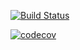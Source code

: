 [![Build Status](https://travis-ci.com/artgoce/simple-react-boilerplate.svg?token=x5Mx65VXsp4psnAMzB67&branch=master)](https://travis-ci.com/artgoce/simple-react-boilerplate)

[![codecov](https://codecov.io/gh/artgoce/simple-react-boilerplate/branch/master/graph/badge.svg?token=9xTIbP6NlC)](https://codecov.io/gh/artgoce/simple-react-boilerplate)
